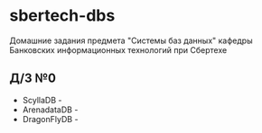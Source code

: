 # sbertech-dbs
Домашние задания предмета "Системы баз данных" кафедры Банковских информационных технологий при Сбертехе

## Д/З №0

- ScyllaDB - 
- ArenadataDB - 
- DragonFlyDB - 
